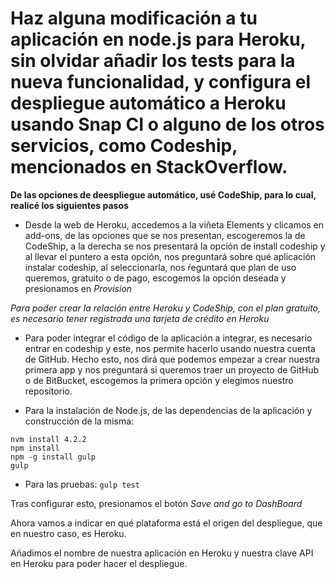 Haz alguna modificación a tu aplicación en node.js para Heroku, sin olvidar añadir los tests para la nueva funcionalidad, y configura el despliegue automático a Heroku usando Snap CI o alguno de los otros servicios, como Codeship, mencionados en StackOverflow.
======================================================================

**De las opciones de deespliegue automático, usé CodeShip, para lo cual, realicé los siguientes pasos**

* Desde la web de Heroku, accedemos a la viñeta Elements y clicamos en add-ons, de las opciones que se nos presentan, escogeremos la de CodeShip, a la derecha se nos presentará la opción de install codeship y al llevar el puntero a esta opción, nos preguntará sobre qué aplicación instalar codeship, al seleccionarla, nos ŕeguntará que plan de uso queremos, gratuito o de pago, escogemos la opción deseada y presionamos en *Provision*

*Para poder crear la relación entre Heroku y CodeShip, con el plan gratuito, es necesario tener registrada una tarjeta de crédito en Heroku*

* Para poder integrar el código de la aplicación a integrar, es necesario entrar en codeship y este, nos permite hacerlo usando nuestra cuenta de GitHub. Hecho esto, nos dirá que podemos empezar a crear nuestra primera app y nos preguntará si queremos traer un proyecto de GitHub o de BitBucket, escogemos la primera opción y elegimos nuestro repositorio.

* Para la instalación de Node.js, de las dependencias de la aplicación y construcción de la misma:
```
nvm install 4.2.2
npm install
npm -g install gulp
gulp
```

* Para las pruebas:
`gulp test`

Tras configurar esto, presionamos el botón *Save and go to DashBoard*

Ahora vamos a indicar en qué plataforma está el origen del despliegue, que en nuestro caso, es Heroku.

Añadimos el nombre de nuestra aplicación en Heroku y nuestra clave API en Heroku para poder hacer el despliegue.
